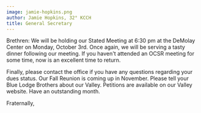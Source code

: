 ```yaml
---
image: jamie-hopkins.png
author: Jamie Hopkins, 32° KCCH
title: General Secretary
---
```


Brethren: We will be holding our Stated Meeting at 6:30 pm at the DeMolay Center on Monday, October 3rd. Once again, we will be serving a tasty dinner following our meeting. If you haven't attended an OCSR meeting for some time, now is an excellent time to return. 

Finally, please contact the office if you have any questions regarding your dues status. Our Fall Reunion is coming up in November. Please tell your Blue Lodge Brothers about our Valley. Petitions are available on our Valley website. Have an outstanding month.

Fraternally,